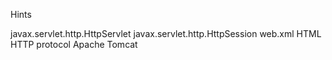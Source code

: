 

Hints

javax.servlet.http.HttpServlet
javax.servlet.http.HttpSession
web.xml
HTML
HTTP protocol
Apache Tomcat